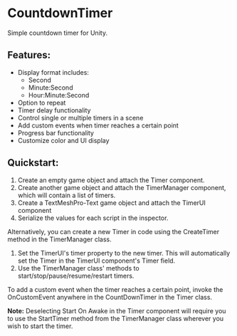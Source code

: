 # CountdownTimer
Simple countdown timer for Unity.

## Features:
- Display format includes:
  - Second
  - Minute:Second
  - Hour:Minute:Second
- Option to repeat
- Timer delay functionality
- Control single or multiple timers in a scene
- Add custom events when timer reaches a certain point
- Progress bar functionality
- Customize color and UI display

## Quickstart:
1. Create an empty game object and attach the Timer component.
2. Create another game object and attach the TimerManager component, which will contain a list of timers.
3. Create a TextMeshPro-Text game object and attach the TimerUI component
4. Serialize the values for each script in the inspector.

Alternatively, you can create a new Timer in code using the CreateTimer method in the TimerManager class.
1. Set the TimerUI's timer property to the new timer. This will automatically set the Timer in the TimerUI component's Timer field.
2. Use the TimerManager class' methods to start/stop/pause/resume/restart timers.

To add a custom event when the timer reaches a certain point, invoke the OnCustomEvent anywhere in the CountDownTimer in the Timer class.

**Note:**
Deselecting Start On Awake in the Timer component will require you to use the StartTimer method from the TimerManager class wherever you wish to start the timer.
